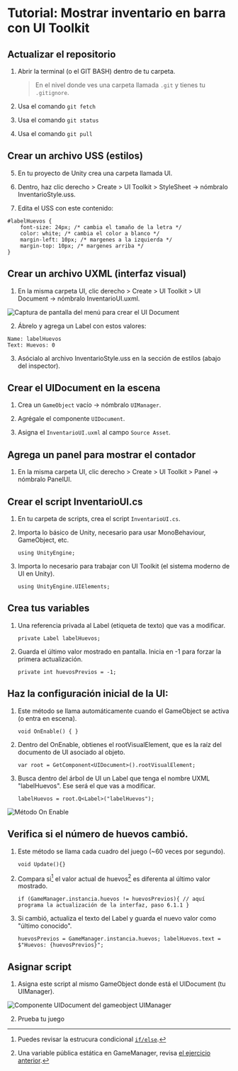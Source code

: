# Tutorial: Mostrar inventario en barra con UI Toolkit

## Actualizar el repositorio

1. Abrir la terminal (o el GIT BASH) dentro de tu carpeta.

    > En el nivel donde ves una carpeta llamada `.git` y tienes tu `.gitignore`.

2. Usa el comando `git fetch`

3. Usa el comando `git status`

4. Usa el comando `git pull`

## Crear un archivo USS (estilos)

5. En tu proyecto de Unity crea una carpeta llamada UI.


2. Dentro, haz clic derecho > Create > UI Toolkit > StyleSheet → nómbralo InventarioStyle.uss.


3. Edita el USS con este contenido:

```
#labelHuevos {
    font-size: 24px; /* cambia el tamaño de la letra */
    color: white; /* cambia el color a blanco */
    margin-left: 10px; /* margenes a la izquierda */
    margin-top: 10px; /* margenes arriba */
}
```


## Crear un archivo UXML (interfaz visual)

1. En la misma carpeta UI, clic derecho > Create > UI Toolkit > UI Document → nómbralo InventarioUI.uxml.


![Captura de pantalla del menú para crear el UI Document](unity/assets/inventario/MenuUIDocument.png)


2. Ábrelo y agrega un Label con estos valores:

```
Name: labelHuevos
Text: Huevos: 0
```

3. Asócialo al archivo InventarioStyle.uss en la sección de estilos (abajo del inspector).

## Crear el UIDocument en la escena

1. Crea un `GameObject` vacío → nómbralo `UIManager`.

2. Agrégale el componente `UIDocument`.

3. Asigna el `InventarioUI.uxml` al campo `Source Asset`.

## Agrega un panel para mostrar el contador

1. En la misma carpeta UI, clic derecho > Create > UI Toolkit > Panel  → nómbralo PanelUI.

## Crear el script InventarioUI.cs

1. En tu carpeta de scripts, crea el script `InventarioUI.cs`. 

2. Importa lo básico de Unity, necesario para usar MonoBehaviour, GameObject, etc.

    `using UnityEngine;`

3. Importa lo necesario para trabajar con UI Toolkit (el sistema moderno de UI en Unity).

    `using UnityEngine.UIElements;`

## Crea tus variables

1. Una referencia privada al Label (etiqueta de texto) que vas a modificar.
 
    `private Label labelHuevos;`

2. Guarda el último valor mostrado en pantalla. Inicia en -1 para forzar la primera actualización.

    `private int huevosPrevios = -1;`

## Haz la configuración inicial de la UI:

1. Este método se llama automáticamente cuando el GameObject se activa (o entra en escena).

    `void OnEnable() {
    }`

5. Dentro del OnEnable, obtienes el rootVisualElement, que es la raíz del documento de UI asociado al objeto.

    `var root = GetComponent<UIDocument>().rootVisualElement;`

5. Busca dentro del árbol de UI un Label que tenga el nombre UXML "labelHuevos". Ese será el que vas a modificar.

    `labelHuevos = root.Q<Label>("labelHuevos");`

![Método On Enable](unity/assets/inventario/OnEnable.png)

## Verifica si el número de huevos cambió.

1. Este método se llama cada cuadro del juego (~60 veces por segundo).

    `void Update(){}`

6. Compara si[^2] el valor actual de huevos[^1] es diferenta al último valor mostrado.

    `if (GameManager.instancia.huevos != huevosPrevios){
        // aquí programa la actualización de la interfaz, paso 6.1.1
    }`

6. Si cambió, actualiza el texto del Label y guarda el nuevo valor como "último conocido".

    `huevosPrevios = GameManager.instancia.huevos;
    labelHuevos.text = $"Huevos: {huevosPrevios}";`

## Asignar script

1. Asigna este script al mismo GameObject donde está el UIDocument (tu UIManager).

![Componente UIDocument del gameobject UIManager](unity/assets/inventario/UIDocument.png)

2. Prueba tu juego



[^1]: Una variable pública estática en GameManager, revisa [el ejercicio anterior]().
[^2]: Puedes revisar la estrucura condicional [`if/else`](programacion/infoIfElse.md).
